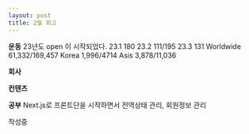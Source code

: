 ```yaml
---
layout: post
title: 2월 회고
---
```


**운동**
23년도 open 이 시작되었다.
23.1 180
23.2 111/195
23.3 131
Worldwide 61,332/169,457
Korea 1,996/4714
Asis 3,878/11,036

**회사**


**컨텐츠**


**공부**
Next.js로 프론트단을 시작하면서
전역상태 관리, 회원정보 관리

작성중
